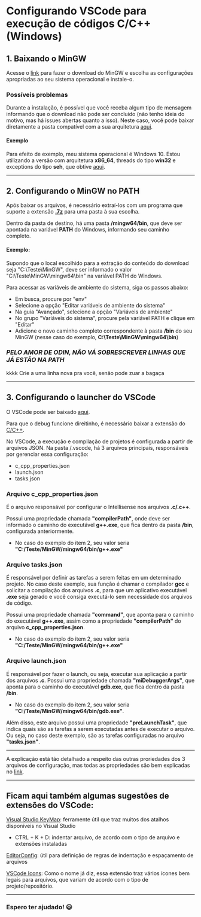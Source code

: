 # Configurando VSCode para execução de códigos C/C++ (Windows)

## 1. Baixando o MinGW

Acesse o [link](https://sourceforge.net/projects/mingw-w64/files/Toolchains%20targetting%20Win32/Personal%20Builds/mingw-builds/installer/mingw-w64-install.exe/download) para fazer o download do MinGW e escolha as configurações apropriadas ao seu sistema operacional e instale-o.

### Possíveis problemas
Durante a instalação, é possível que você receba algum tipo de mensagem informando que o download não pode ser concluído (não tenho ideia do motivo, mas há issues abertas quanto a isso).
Neste caso, você pode baixar diretamente a pasta compatível com a sua arquitetura [aqui](https://sourceforge.net/projects/mingw-w64/files/mingw-w64/).

#### Exemplo
Para efeito de exemplo, meu sistema operacional é Windows 10.
Estou utilizando a versão com arquitetura **x86_64**, threads do tipo **win32** e exceptions do tipo **seh**, que obtive [aqui](https://sourceforge.net/projects/mingw-w64/files/Toolchains%20targetting%20Win64/Personal%20Builds/mingw-builds/8.1.0/threads-win32/seh/x86_64-8.1.0-release-win32-seh-rt_v6-rev0.7z).

******

## 2. Configurando o MinGW no PATH

Após baixar os arquivos, é necessário extraí-los com um programa que suporte a extensão [**.7z**](https://www.7-zip.org/) para uma pasta à sua escolha.

Dentro da pasta de destino, há uma pasta **/mingw64/bin**, que deve ser apontada na variável **PATH** do Windows, informando seu caminho completo.

#### Exemplo:
Supondo que o local escolhido para a extração do conteúdo do download seja "C:\Teste\MinGW", deve ser informado o valor "C:\Teste\MinGW\mingw64\bin" na variável PATH do Windows.

Para acessar as variáveis de ambiente do sistema, siga os passos abaixo:

- Em busca, procure por "env"
- Selecione a opção "Editar variáveis de ambiente do sistema"
- Na guia "Avançado", selecione a opção "Variáveis de ambiente"
- No grupo "Variáveis do sistema", procure pela variável PATH e clique em "Editar"
- Adicione o novo caminho completo correspondente à pasta **/bin** do seu MinGW (nesse caso do exemplo, **C:\Teste\MinGW\mingw64\bin**)

### ***PELO AMOR DE ODIN, NÃO VÁ SOBRESCREVER LINHAS QUE JÁ ESTÃO NA PATH***
kkkk Crie a uma linha nova pra você, senão pode zuar a bagaça

******

## 3. Configurando o launcher do VSCode

O VSCode pode ser baixado [aqui](https://code.visualstudio.com/).

Para que o debug funcione direitinho, é necessário baixar a extensão do [C/C++](https://code.visualstudio.com/docs/languages/cpp).

No VSCode, a execução e compilação de projetos é configurada a partir de arquivos JSON.
Na pasta /.vscode, há 3 arquivos principais, responsáveis por gerenciar essa configuração:

- c_cpp_properties.json
- launch.json
- tasks.json

### Arquivo **c_cpp_properties.json**

É o arquivo responsável por configurar o Intellisense nos arquivos **.c/.c++**.

Possui uma propriedade chamada **"compilerPath"**, onde deve ser informado o caminho do executável **g++.exe**, que fica dentro da pasta **/bin**, configurada anteriormente.
- No caso do exemplo do item 2, seu valor seria **"C:/Teste/MinGW/mingw64/bin/g++.exe"**

### Arquivo **tasks.json**

É responsável por definir as tarefas a serem feitas em um determinado projeto. No caso deste exemplo, sua função é chamar o compilador **gcc** e solicitar a compilação dos arquivos **.c**, para que um aplicativo executável **.exe** seja gerado e você consiga executá-lo sem necessidade dos arquivos de código.


Possui uma propriedade chamada **"command"**, que aponta para o caminho do executável **g++.exe**, assim como a propriedade **"compilerPath"** do arquivo **c_cpp_properties.json**.
- No caso do exemplo do item 2, seu valor seria **"C:/Teste/MinGW/mingw64/bin/g++.exe"**

### Arquivo **launch.json**

É responsável por fazer o launch, ou seja, executar sua aplicação a partir dos arquivos **.c**.
Possui uma propriedade chamada **"miDebuggerArgs"**, que aponta para o caminho do executável **gdb.exe**, que fica dentro da pasta **/bin**.
- No caso do exemplo do item 2, seu valor seria **"C:/Teste/MinGW/mingw64/bin/gdb.exe"**.


Além disso, este arquivo possui uma propriedade **"preLaunchTask"**, que indica quais são as tarefas a serem executadas antes de executar o arquivo. Ou seja, no caso deste exemplo, são as tarefas configuradas no arquivo **"tasks.json"**.


******

A explicação está tão detalhado a respeito das outras proriedades dos 3 arquivos de configuração, mas todas as propriedades são bem explicadas no [link](https://code.visualstudio.com/docs/cpp/config-mingw).


******

## Ficam aqui também algumas sugestões de extensões do VSCode:

[Visual Studio KeyMap](https://marketplace.visualstudio.com/items?itemName=ms-vscode.vs-keybindings): ferramente útil que traz muitos dos atalhos disponíveis no Visual Studio
- CTRL + K + D: indentar arquivo, de acordo com o tipo de arquivo e extensões instaladas

[EditorConfig](https://marketplace.visualstudio.com/items?itemName=EditorConfig.EditorConfig): útil para definição de regras de indentação e espaçamento de arquivos

[VSCode Icons](https://marketplace.visualstudio.com/items?itemName=vscode-icons-team.vscode-icons): Como o nome já diz, essa extensão traz vários ícones bem legais para arquivos, que variam de acordo com o tipo de projeto/repositório.

******


### Espero ter ajudado! :smiley:
